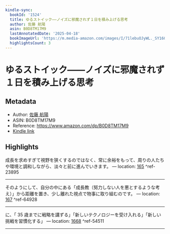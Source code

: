 ```yaml
---
kindle-sync:
  bookId: '1524'
  title: ゆるストイック――ノイズに邪魔されず１日を積み上げる思考
  author: 佐藤 航陽
  asin: B0D8TM17M9
  lastAnnotatedDate: '2025-04-18'
  bookImageUrl: 'https://m.media-amazon.com/images/I/71lebuOJyWL._SY160.jpg'
  highlightsCount: 3
---
```

# ゆるストイック――ノイズに邪魔されず１日を積み上げる思考
## Metadata
* Author: [佐藤 航陽](https://www.amazon.comundefined)
* ASIN: B0D8TM17M9
* Reference: https://www.amazon.com/dp/B0D8TM17M9
* [Kindle link](kindle://book?action=open&asin=B0D8TM17M9)

## Highlights
成長を求めすぎて視野を狭くするのではなく、常に余裕をもって、周りの人たちや環境と調和しながら、淡々と前に進んでいきます。 — location: [165](kindle://book?action=open&asin=B0D8TM17M9&location=165) ^ref-23895

---
そのようにして、自分の中にある「成長教（努力しない人を悪とするような考え）」から距離を置き、少し離れた視点で物事に取り組むのです。 — location: [167](kindle://book?action=open&asin=B0D8TM17M9&location=167) ^ref-64928

---
に、「 35 歳までに戦略を講ずる」「新しいテクノロジーを受け入れる」「新しい挑戦を習慣化する」 — location: [1668](kindle://book?action=open&asin=B0D8TM17M9&location=1668) ^ref-54511

---
